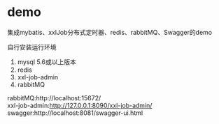 # demo
集成mybatis、xxlJob分布式定时器、redis、rabbitMQ、Swagger的demo  

自行安装运行环境  
 
  1. mysql 5.6或以上版本  
  2. redis  
  3. xxl-job-admin  
  4. rabbitMQ  


rabbitMQ:http://localhost:15672/  
xxl-job-admin:http://127.0.0.1:8090/xxl-job-admin/  
swagger:http://localhost:8081/swagger-ui.html  
